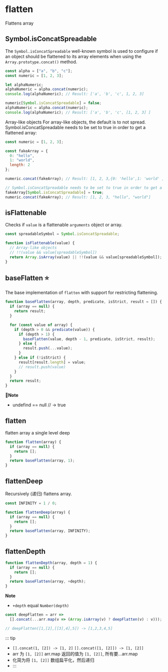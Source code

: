# flatten

Flattens array

## Symbol​.isConcat​Spreadable

The `Symbol.isConcatSpreadable` well-known symbol is used to configure if an object should be flattened to its array elements when using the `Array.prototype.concat()` method.

```js
const alpha = ["a", "b", "c"];
const numeric = [1, 2, 3];

let alphaNumeric;
alphaNumeric = alpha.concat(numeric);
console.log(alphaNumeric); // Result: ['a', 'b', 'c', 1, 2, 3]

numeric[Symbol.isConcatSpreadable] = false;
alphaNumeric = alpha.concat(numeric);
console.log(alphaNumeric); // Result: ['a', 'b', 'c', [1, 2, 3] ]
```

Array-like objects
For array-like objects, the default is to not spread. Symbol.isConcatSpreadable needs to be set to true in order to get a flattened array:

```js
const numeric = [1, 2, 3];

const fakeArray = {
  0: "hello",
  1: "world",
  length: 2
};

numeric.concat(fakeArray); // Result: [1, 2, 3,{0: 'hello',1: 'world' ,length: 2}]

// Symbol.isConcatSpreadable needs to be set to true in order to get a flattened array
fakeArray[Symbol.isConcatSpreadable] = true;
numeric.concat(fakeArray); // Result: [1, 2, 3, "hello", "world"]
```

## isFlattenable

Checks if `value` is a flattenable `arguments` object or array.

```js
const spreadableSymbol = Symbol.isConcatSpreadable;

function isFlattenable(value) {
  // Array-like objects
  // !!(value && value[spreadableSymbol])
  return Array.isArray(value) || !!(value && value[spreadableSymbol]);
}
```

## baseFlatten ⭐️

The base implementation of `flatten` with support for restricting flattening.

```js
function baseFlatten(array, depth, predicate, isStrict, result = []) {
  if (array == null) {
    return result;
  }

  for (const value of array) {
    if (depth > 0 && predicate(value)) {
      if (depth > 1) {
        baseFlatten(value, depth - 1, predicate, isStrict, result);
      } else {
        result.push(...value);
      }
    } else if (!isStrict) {
      result[result.length] = value;
      // result.push(value)
    }
  }
  return result;
}
```

📝**Note**

- undefind == null // -> true

## flatten

flatten array a single level deep

```js
function flatten(array) {
  if (array == null) {
    return [];
  }
  return baseFlatten(array, 1);
}
```

## flattenDeep

Recursively (递归) flattens array.

```js
const INFINITY = 1 / 0;

function flattenDeep(array) {
  if (array == null) {
    return [];
  }
  return baseFlatten(array, INFINITY);
}
```

## flattenDepth

```js
function flattenDepth(array, depth = 1) {
  if (array == null) {
    return [];
  }
  return baseFlatten(array, +depth);
}
```

**Note**

- `+depth` equal `Number(depth)`

```js
const deepFlatten = arr =>
  [].concat(...arr.map(v => (Array.isArray(v) ? deepFlatten(v) : v)));

// deepFlatten([1,[2],[[3],4],5]) -> [1,2,3,4,5]
```

::: tip

- `[].concat(1, [2]) -> [1, 2]` `[].concat([1, [2]]) -> [1, [2]]`
- arr 为 `[1, [2]]` arr.map 返回的值为 `[1, [2]]`, 所有要...arr.map
- 化简为将 `[1, [2]]` 数组扁平化，然后递归
- :::
